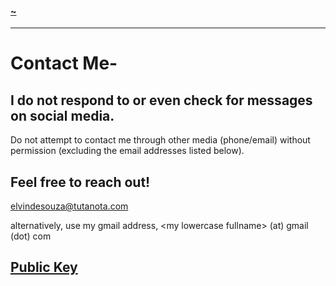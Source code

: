 #### [~](../README.md)

---

# Contact Me-

## I do not respond to or even check for messages on social media.

Do not attempt to contact me through other media (phone/email) without permission (excluding the email addresses listed below).

## Feel free to reach out!

[elvindesouza@tutanota.com](mailto:elvindesouza@tutanota.com)

alternatively, use my gmail address, \<my lowercase fullname\> (at) gmail (dot) com

## [Public Key](https://github.com/elvindsouza/elvindsouza/blob/master/public-key.gpg)
